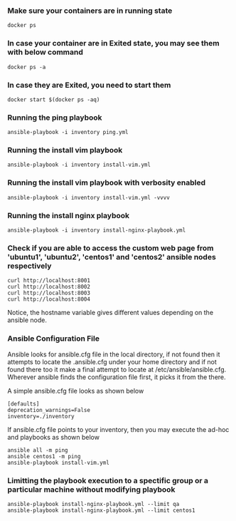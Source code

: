 ### Make sure your containers are in running state
```
docker ps
```

### In case your container are in Exited state, you may see them with below command
```
docker ps -a
```

### In case they are Exited, you need to start them
```
docker start $(docker ps -aq)
```

### Running the ping playbook
```
ansible-playbook -i inventory ping.yml
```

### Running the install vim playbook
```
ansible-playbook -i inventory install-vim.yml
```

### Running the install vim playbook with verbosity enabled
```
ansible-playbook -i inventory install-vim.yml -vvvv
```

### Running the install nginx playbook
```
ansible-playbook -i inventory install-nginx-playbook.yml
```

### Check if you are able to access the custom web page from 'ubuntu1', 'ubuntu2', 'centos1' and 'centos2' ansible nodes respectively
```
curl http://localhost:8001
curl http://localhost:8002
curl http://localhost:8003
curl http://localhost:8004
```
Notice, the hostname variable gives different values depending on the ansible node.

### Ansible Configuration File
Ansible looks for ansible.cfg file in the local directory, if not found then it attempts to locate the .ansible.cfg under your home directory and if not found there too it make a final attempt to locate at /etc/ansible/ansible.cfg.  Wherever ansible finds the configuration file first, it picks it from the there.

A simple ansible.cfg file looks as shown below
```
[defaults]
deprecation_warnings=False
inventory=./inventory
```
If ansible.cfg file points to your inventory, then you may execute the ad-hoc and playbooks as shown below
```
ansible all -m ping
ansible centos1 -m ping
ansible-playbook install-vim.yml
```

### Limitting the playbook execution to a spectific group or a particular machine without modifying playbook
```
ansible-playbook install-nginx-playbook.yml --limit qa
ansible-playbook install-nginx-playbook.yml --limit centos1
```
